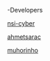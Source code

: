 -Developers

[nsi-cyber](https://github.com/nsi-cyber) 

[ahmetsarac](https://github.com/ahmetsarac)

[muhorinho](https://github.com/muhorinho)
